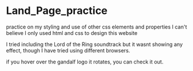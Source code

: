 # Land_Page_practice
practice on my styling and use of other css elements and properties
I can't believe I only used html and css to design this website

I tried including the Lord of the Ring soundtrack but it wasnt showing any effect, though I have tried using different browsers.

if you hover over the gandalf logo it rotates, you can check it out.
